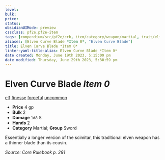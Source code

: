 ```yaml
---
level:
bulk:
price:
status:
obsidianUIMode: preview
cssclass: pf2e,pf2e-item
tags: [compendium/src/pf2e/crb, item/category/weapon/martial, trait/elf, trait/finesse, trait/forceful, trait/uncommon]
aliases: [Elven Curve Blade *Item 0*, "Elven Curve Blade"]
title: Elven Curve Blade *Item 0*
linter-yaml-title-alias: Elven Curve Blade *Item 0*
date created: Monday, June 19th 2023, 5:15:09 pm
date modified: Thursday, June 29th 2023, 5:30:59 pm
---
```


# Elven Curve Blade *Item 0*

[elf](rules/traits/elf.md) [finesse](rules/traits/finesse.md) [forceful](rules/traits/forceful.md) [uncommon](rules/traits/uncommon.md)  

- **Price** 4 gp
- **Bulk** 2
- **Damage** `1d8` S
- **Hands** 2
- **Category** Martial; **Group** Sword

Essentially a longer version of the scimitar, this traditional elven weapon has a thinner blade than its cousin.

*Source: Core Rulebook p. 281*
